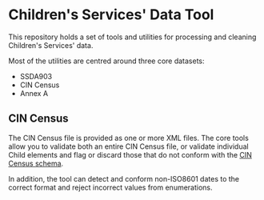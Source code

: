 # Children's Services' Data Tool

This repository holds a set of tools and utilities for processing and cleaning Children's Services' data.

Most of the utilities are centred around three core datasets:

* SSDA903
* CIN Census
* Annex A

## CIN Census

The CIN Census file is provided as one or more XML files. The core tools allow you to validate both an entire CIN Census
file, or validate individual Child elements and flag or discard those that do not conform with
the [CIN Census schema](liiatools/spec/cin/cin-2022.xsd).

In addition, the tool can detect and conform non-ISO8601 dates to the correct format and reject incorrect values from
enumerations. 

